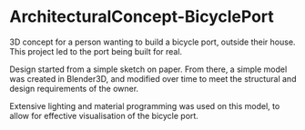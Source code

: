 # ArchitecturalConcept-BicyclePort
3D concept for a person wanting to build a bicycle port, outside their house.  This project led to the port being built for real.

Design started from a simple sketch on paper.  From there, a simple model was created in Blender3D, and modified over time to meet the structural and design requirements of the owner.  

Extensive lighting and material programming was used on this model, to allow for effective visualisation of the bicycle port.
